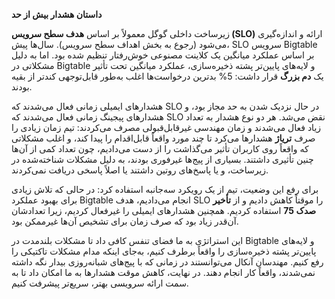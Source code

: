 **داستان هشدار بیش از حد**

زیرساخت داخلی گوگل معمولاً بر اساس **هدف سطح سرویس (SLO)** ارائه و اندازه‌گیری می‌شود (رجوع به بخش اهداف سطح سرویس). سال‌ها پیش، SLO سرویس Bigtable بر اساس عملکرد میانگین یک کلاینت مصنوعی خوش‌رفتار تنظیم شده بود. اما به دلیل مشکلاتی در Bigtable و لایه‌های پایین‌تر پشته ذخیره‌سازی، عملکرد میانگین تحت تأثیر یک **دم بزرگ** قرار داشت: 5% بدترین درخواست‌ها اغلب به‌طور قابل‌توجهی کندتر از بقیه بودند.

هشدارهای ایمیلی زمانی فعال می‌شدند که SLO در حال نزدیک شدن به حد مجاز بود، و هشدارهای پیجینگ زمانی فعال می‌شدند که SLO نقض می‌شد. هر دو نوع هشدار به تعداد زیاد فعال می‌شدند و زمان مهندسی غیرقابل‌قبولی مصرف می‌کردند: تیم زمان زیادی را صرف **تریاژ** هشدارها می‌کرد تا چند مورد واقعاً قابل‌اقدام را پیدا کند، و اغلب مشکلاتی که واقعاً روی کاربران تأثیر می‌گذاشت را از دست می‌دادیم، چون تعداد کمی از آن‌ها چنین تأثیری داشتند. بسیاری از پیج‌ها غیرفوری بودند، به دلیل مشکلات شناخته‌شده در زیرساخت، و یا پاسخ‌های روتین داشتند یا اصلاً پاسخی دریافت نمی‌کردند.

برای رفع این وضعیت، تیم از یک رویکرد سه‌جانبه استفاده کرد: در حالی که تلاش زیادی برای بهبود عملکرد Bigtable انجام می‌دادیم، هدف SLO را موقتاً کاهش دادیم و از **تأخیر صدک 75** استفاده کردیم. همچنین هشدارهای ایمیلی را غیرفعال کردیم، زیرا تعدادشان آن‌قدر زیاد بود که صرف زمان برای تشخیص آن‌ها غیرممکن بود.

این استراتژی به ما فضای تنفس کافی داد تا مشکلات بلندمدت در Bigtable و لایه‌های پایین‌تر پشته ذخیره‌سازی را واقعاً برطرف کنیم، به‌جای اینکه مدام مشکلات تاکتیکی را رفع کنیم. مهندسان آنکال می‌توانستند در زمانی که با پیج‌های شبانه‌روزی بیدار نگه داشته نمی‌شدند، واقعاً کار انجام دهند. در نهایت، کاهش موقت هشدارها به ما امکان داد تا به سمت ارائه سرویسی بهتر، سریع‌تر پیشرفت کنیم.